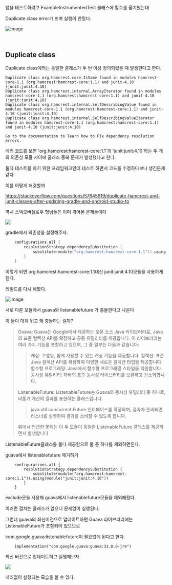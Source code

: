 앱을 테스트하려고 ExampleInstrumentedTest 클래스에 함수를 옮겨봤는대

Duplicate class error가 뜨며 실행이 안됬다.

![image](https://github.com/Guri999/Raffit/assets/116724657/bb3b1c13-4aa3-4a0f-9707-6e727615cee9)

<br>

## Duplicate class

Duplicate class에러는  동일한 클래스가 두 번 이상 정의되었을 때 발생한다고 한다.

```
Duplicate class org.hamcrest.core.IsSame found in modules hamcrest-core-1.1 (org.hamcrest:hamcrest-core:1.1) and junit-4.10 (junit:junit:4.10)
Duplicate class org.hamcrest.internal.ArrayIterator found in modules hamcrest-core-1.1 (org.hamcrest:hamcrest-core:1.1) and junit-4.10 (junit:junit:4.10)
Duplicate class org.hamcrest.internal.SelfDescribingValue found in modules hamcrest-core-1.1 (org.hamcrest:hamcrest-core:1.1) and junit-4.10 (junit:junit:4.10)
Duplicate class org.hamcrest.internal.SelfDescribingValueIterator found in modules hamcrest-core-1.1 (org.hamcrest:hamcrest-core:1.1) and junit-4.10 (junit:junit:4.10)

Go to the documentation to learn how to Fix dependency resolution errors.

```
에러 코드를 보면 'org.hamcrest:hamcrest-core:1.1'과 'junit:junit:4.10'라는 두 개의 의존성 모듈 사이에 클래스 중복 문제가 발생했다고 한다.

둘다 테스트를 하기 위한 프레임워크인데 테스트 하면서 코드를 수정하다보니 생긴문제 같다

이를 어떻게 해결할까

https://stackoverflow.com/questions/57645919/duplicate-hamcrest-and-junit-classes-after-updating-gradle-and-android-studio-to

역시 스택오버플로우 형님들은 이미 겪어본 문제들이다

![](https://velog.velcdn.com/images/guysang/post/f212831b-c282-4734-8ca2-c5d139129b8b/image.png)

gradle에서 의존성을 설정해주자.

```kotlin
    configurations.all {
        resolutionStrategy.dependencySubstitution {
            substitute(module("org.hamcrest:hamcrest-core:1.1")).using(module("junit:junit:4.10"))
        }
    }
```
이렇게 되면 org.hamcrest:hamcrest-core:1.1대신 junit:junit:4.10모듈을 사용하게 된다.

리빌드를 다시 해봤다.

![image](https://github.com/Guri999/Raffit/assets/116724657/eb29c463-d5b3-45f2-a1b6-fc01990afdc3)

서로 다른 모듈에서  guava와 listenablefuture 가 충돌한다고 나온다

이 둘이 대체 뭐고 왜 충돌하는 걸까?

>Guava: Guava는 Google에서 제공하는 오픈 소스 Java 라이브러리로, Java의 표준 컬렉션 API를 확장하고 공통 유틸리티를 제공합니다. 이 라이브러리는 여러 가지 기능을 포함하고 있으며, 그 중 일부는 다음과 같습니다:
>>캐싱: 고성능, 쉽게 사용할 수 있는 캐싱 기능을 제공합니다.
컬렉션: 표준 Java 컬렉션 API를 확장하여 다양한 새로운 컬렉션 타입을 제공합니다.
함수형 프로그래밍: Java에서 함수형 프로그래밍 스타일을 지원합니다.
동시성 유틸리티: 자바의 표준 동시성 라이브러리를 보완하고 간소화합니다.
>
>ListenableFuture: ListenableFuture는 Guava의 동시성 유틸리티 중 하나로, 비동기 계산의 결과를 표현하는 클래스입니다. 
>>java.util.concurrent.Future 인터페이스를 확장하며, 결과가 준비되면 리스너를 실행하여 결과를 소비할 수 있도록 합니다.
>
>위에서 언급한 문제는 이 두 모듈이 동일한 ListenableFuture 클래스를 제공하면서 발생합니다

 ListenableFuture클래스를 둘다 제공함으로 둘 중 하나를 제외하면된다.

guava에서 listenablefuture 제거하기

```
    configurations.all {
        resolutionStrategy.dependencySubstitution {
            substitute(module("org.hamcrest:hamcrest-core:1.1")).using(module("junit:junit:4.10"))
        }
    }
```
exclude문을 사용해 guava에서 listenablefuture모듈을 제외해줬다.

이러면 겹치는 클래스가 없으니 문제없이 실행된다.

그런데 guava의 최신버전으로 업데이트하면 Guava 라이브러리에는 ListenableFuture가 포함되어 있으므로 

com.google.guava:listenablefuture이 필요없게 된다고 한다.

```
    implementation("com.google.guava:guava:33.0.0-jre")
```
최신 버전으로 업데이트하고 실행해보자

![](https://velog.velcdn.com/images/guysang/post/96c04697-9c90-4fee-a3d9-b8c2834f0c33/image.png)

에러없이 실행되는 모습을 볼 수 있다.